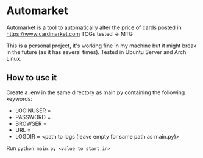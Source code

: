 # Automarket
Automarket is a tool to automatically alter the price of cards posted in https://www.cardmarket.com
TCGs tested -> MTG 

This is a personal project, it's working fine in my machine but it might break in the future (as it has several times).
Tested in Ubuntu Server and Arch Linux.

## How to use it
Create a .env in the same directory as main.py containing the following keywords:
- LOGINUSER = <your username>
- PASSWORD = <your password>
- BROWSER = <the path to the browser executable>
- URL = <the URL of the website>
- LOGDIR = <path to logs (leave empty for same path as main.py)>

Run `python main.py <value to start in>`
